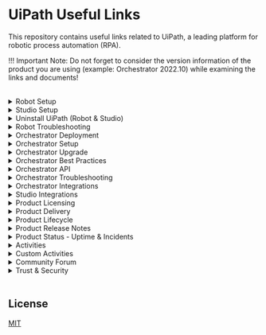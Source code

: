 # UiPath Useful Links

This repository contains useful links related to UiPath, a leading platform for robotic process automation (RPA).

!!! Important Note: Do not forget to consider the version information of the product you are using (example: Orchestrator 2022.10) while examining the links and documents!

<br>

<details>

<summary>Robot Setup</summary>

- [Compatibility Matrix](https://docs.uipath.com/overview/other/latest/overview/compatibility-matrix)
- [Hardware and Software Requirements](https://docs.uipath.com/robot/standalone/2022.10/user-guide/hardware-and-software-requirements)
- [User Mode vs Service Mode](https://forum.uipath.com/t/user-mode-vs-service-mode/201647)
- [Recommended Deployment](https://docs.uipath.com/robot/standalone/2022.10/user-guide/setting-up-interactive-sign-in#recommended-deployment)
- [Robot Service](https://docs.uipath.com/robot/standalone/2022.10/user-guide/service)
- [Installing the Robot](https://docs.uipath.com/robot/standalone/2022.10/user-guide/installing-the-robot)
- [Deploying Unattended Robots - Enterprise License](https://docs.uipath.com/robot/standalone/2022.10/user-guide/deploying-unattended-enterprise)
- [Connecting Unattended Robots to Orchestrator - Using the Machine Key in the Assistant](https://docs.uipath.com/orchestrator/standalone/2022.10/user-guide/connecting-robots-to-orchestrator#connecting-unattended-robots-to-orchestrator-using-the-machine-key-in-the-assistant)
- [Services the Robot Connects to](https://docs.uipath.com/robot/standalone/2022.10/user-guide/services-the-robot-connects-to)
- [Redirecting Robots Through a Proxy Server](https://docs.uipath.com/robot/standalone/2022.10/user-guide/redirecting-robots-through-a-proxy-server)
- [Robot Settings](https://docs.uipath.com/orchestrator/standalone/2022.10/user-guide/robot-settings)
- [Studio & Robot Setup Version 22.10.11 Download](https://download.uipath.com/versions/22.10.11/UiPathStudio.msi)
</details>



<details>
<summary>Studio Setup</summary>

- [Compatibility Matrix](https://docs.uipath.com/overview/other/latest/overview/compatibility-matrix)
- [Hardware and Software Requirements](https://docs.uipath.com/studio/standalone/2022.10/user-guide/hardware-and-software-requirements)
- [Recommended Deployment](https://docs.uipath.com/robot/standalone/2022.10/user-guide/setting-up-interactive-sign-in#recommended-deployment)
- [Install Studio](https://docs.uipath.com/studio/standalone/2022.10/user-guide/install-studio)
- [Connecting to Orchestrator](https://docs.uipath.com/studio/standalone/2022.10/user-guide/signing-in-to-your-account)
- [Services Studio Connects To](https://docs.uipath.com/studio/standalone/2022.10/user-guide/services-studio-connects-to)
- [Managing Activities Packages](https://docs.uipath.com/studio/standalone/2022.10/user-guide/managing-activities-packages)
- [Studio Settings](https://docs.uipath.com/studio/standalone/2022.10/user-guide/configuring-studio-settings)
- [Studio & Robot Setup Version 22.10.11 Download](https://download.uipath.com/versions/22.10.11/UiPathStudio.msi)
</details>

<details>
<summary>Uninstall UiPath (Robot & Studio)</summary>

- [Uninstall Studio](https://docs.uipath.com/studio/standalone/2022.10/user-guide/modify-or-uninstall-studio#uninstall-studio)
- [How to fix your Studio installation / Licensing issues](https://forum.uipath.com/t/how-to-fix-your-studio-installation-licensing-issues/133118)
</details>

<details>
<summary>Robot Troubleshooting</summary>

- [Frequently Encountered Robot Errors](https://docs.uipath.com/robot/standalone/2022.10/user-guide/frequently-encountered-robot-errors)
</details>

<details>
<summary>Orchestrator Deployment</summary>

- [About Deployment](https://docs.uipath.com/orchestrator/standalone/2022.10/installation-guide/about-deployment)
- [Web Server on a Single Machine](https://docs.uipath.com/orchestrator/standalone/2022.10/installation-guide/web-server-on-a-single-machine)
- [Multi-Node Deployment](https://docs.uipath.com/orchestrator/standalone/2022.10/installation-guide/multi-node-deployment)
- [High Availability](https://docs.uipath.com/orchestrator/standalone/2022.10/installation-guide/high-availability)
- [Disaster Recovery - Active/Passive](https://docs.uipath.com/orchestrator/standalone/2022.10/installation-guide/disaster-recovery-activepassive)
- [Disaster Recovery - Two Active Data Centers](https://docs.uipath.com/orchestrator/standalone/2022.10/installation-guide/disaster-recovery-two-active-data-centers)
</details>

<details>
<summary>Orchestrator Setup</summary>

- [Hardware Requirements](https://docs.uipath.com/orchestrator/standalone/2022.10/installation-guide/orchestrator-hardware-requirements)
- [Software Requirements](https://docs.uipath.com/orchestrator/standalone/2022.10/installation-guide/orchestrator-software-requirements)
- [Prerequisites for Installation](https://docs.uipath.com/orchestrator/standalone/2022.10/installation-guide/orchestrator-prerequisites-for-installation)
- [Configuring the Firewall](https://docs.uipath.com/orchestrator/standalone/2022.10/installation-guide/configuring-the-firewall)
- [Server Roles and Features](https://docs.uipath.com/orchestrator/standalone/2022.10/installation-guide/server-roles-and-features)
- [Certificate Considerations](https://docs.uipath.com/orchestrator/standalone/2022.10/installation-guide/certificate-considerations)
- [About Installation](https://docs.uipath.com/orchestrator/standalone/2022.10/installation-guide/orchestrator-about-installation)
- [Platform Configuration Tool](https://docs.uipath.com/orchestrator/standalone/2022.10/installation-guide/platform-configuration-tool)
- [Orchestrator Settings](https://docs.uipath.com/orchestrator/standalone/2022.10/user-guide/configuring-tenant-settings)
- [Setting up Alert Emails](https://docs.uipath.com/orchestrator/standalone/2022.10/user-guide/setting-up-alert-emails)
- [Orchestrator Setup Version 22.10.7 Download](https://download.uipath.com/versions/22.10.7/UiPathOrchestrator.msi)
- [Studio & Robot Setup Version 22.10.11 Download](https://download.uipath.com/versions/22.10.11/UiPathStudio.msi)
</details>

<details>
<summary>Orchestrator Upgrade</summary>

- [Product Lifecycle - Manage](https://docs.uipath.com/overview/other/latest/overview/product-lifecycle#manage)
- [Orchestrator Upgrade Paths](https://docs.uipath.com/overview/other/latest/overview/orchestrator-upgrade-paths)
- [Classic Folders Removal](https://docs.uipath.com/overview/other/latest/overview/classic-folders-removal)
- [Migrating From Classic Folders to Modern Folders](https://docs.uipath.com/orchestrator/standalone/2023.4/user-guide/migrating-from-classic-folders-to-modern-folders)
- [About Updating and Migrating](https://docs.uipath.com/orchestrator/standalone/2023.4/installation-guide/about-updating-and-migrating)
- [Hardware Requirements](https://docs.uipath.com/orchestrator/standalone/2023.4/installation-guide/orchestrator-hardware-requirements)
- [Software Requirements](https://docs.uipath.com/orchestrator/standalone/2023.4/installation-guide/orchestrator-software-requirements)
- [Prerequisites for Installation](https://docs.uipath.com/orchestrator/standalone/2023.4/installation-guide/orchestrator-prerequisites-for-installation)
- [Backup and Restore](https://docs.uipath.com/orchestrator/standalone/2023.4/installation-guide/backup-and-restore)
- [Before You Upgrade to 2023.4 or + Version](https://docs.uipath.com/orchestrator/standalone/2023.4/installation-guide/before-you-upgrade)
- [Maintenance Mode](https://docs.uipath.com/orchestrator/standalone/2023.4/user-guide/maintenance-mode)
- [Orchestrator Setup Version 22.10.7 Download](https://download.uipath.com/versions/22.10.7/UiPathOrchestrator.msi)
- [Studio & Robot Setup Version 22.10.11 Download](https://download.uipath.com/versions/22.10.11/UiPathStudio.msi)
- [Academy - Classic to Modern Migration Tool](https://academy.uipath.com/courses/classic-to-modern-migration-tool-for-uipath-orchestrator)
- [Academy - UiPath Orchestrator Installation and Troubleshooting](https://academy.uipath.com/courses/uipath-orchestrator-installation-and-troubleshooting)
</details>

<details>
<summary>Orchestrator Best Practices</summary>

- [Maintenance Considerations](https://docs.uipath.com/orchestrator/standalone/2022.10/installation-guide/maintenance-considerations)
- [Performance Best Practices](https://docs.uipath.com/orchestrator/standalone/2022.10/installation-guide/performance-best-practices)
- [Security Best Practices](https://docs.uipath.com/orchestrator/standalone/2022.10/installation-guide/security-best-practices)
- [Automation Best Practices](https://docs.uipath.com/orchestrator/standalone/2022.10/user-guide/automation-best-practices)
</details>

<details>
<summary>Orchestrator API</summary>

- [Orchestrator Standalone API Guide](https://docs.uipath.com/orchestrator/standalone/2022.10/api-guide/read-me)
- [Orchestrator Automation Cloud API Guide](https://docs.uipath.com/orchestrator/automation-cloud/latest/api-guide/read-me)
- [Orchestrator Automation Suite API Guide](https://docs.uipath.com/orchestrator/automation-suite/2022.10/api-guide/read-me)
</details>

<details>
<summary>Orchestrator Troubleshooting</summary>

- [Orchestrator Troubleshooting](https://docs.uipath.com/orchestrator/standalone/2022.10/user-guide/about-troubleshooting)
- [Changing The SSL Certificate For UiPath Orchestrator Website](https://forum.uipath.com/t/changing-the-ssl-certificate-for-uipath-orchestrator-website/345177)
- [How To Check Or Change Orchestrator Server's SQL Credentials](https://forum.uipath.com/t/how-to-check-or-change-orchestrator-servers-sql-credentials/345144)
- [400 Bad Request](https://forum.uipath.com/t/400-bad-request/506399)
- [Updating The Azure PaaS Orchestrator Certificate](https://forum.uipath.com/t/updating-the-azure-paas-orchestrator-certificate/503170)
- [An error occurred and the page will reload (#199)](https://forum.uipath.com/t/an-error-occurred-and-the-page-will-reload-199/502795)
- [Cannot Access Orchestrator Due To Error: An Error Has Occurred, Errorcode: 0](https://forum.uipath.com/t/cannot-access-orchestrator-due-to-error-an-error-has-occurred-errorcode-0/503128)
</details>

<details>
<summary>Orchestrator Integrations</summary>

<br>

<details>
<summary>- Active Directory LDAP</summary>

- [Configuring the Active Directory Integration](https://docs.uipath.com/orchestrator/standalone/2023.10/user-guide/configuring-the-active-directory-integration)
- [Accounts and Groups](https://docs.uipath.com/orchestrator/standalone/2023.10/user-guide/accounts-and-groups#ad-integration)
- [Orchestrator Authentication | UiPath Platform Infrastructure](https://www.youtube.com/watch?v=9ji9eEEKulM)
</details>

<details>
<summary>- CyberArk</summary>

- [CyberArk® Integration](https://docs.uipath.com/orchestrator/standalone/2022.10/user-guide/cyberark-integration)
- [CyberArk® CCP Integration](https://docs.uipath.com/orchestrator/standalone/2022.10/user-guide/cyberark-ccp-integration)
- [UiPath.Orchestrator.dll.config - Password Vault](https://docs.uipath.com/orchestrator/standalone/2021.10/installation-guide/uipath-orchestrator-dll-config#password-vault)
- [Storing Robot Credentials in CyberArk](https://docs.uipath.com/orchestrator/standalone/2022.10/user-guide/storing-credentials-in-cyberark)
- [Managing Credential Stores](https://docs.uipath.com/orchestrator/standalone/2022.10/user-guide/managing-credential-stores)
</details>

<details>
<summary>- Elasticsearch</summary>

- [About Logs](https://docs.uipath.com/orchestrator/standalone/2022.10/user-guide/about-logs)
- [Orchestrator Logs](https://docs.uipath.com/orchestrator/standalone/2022.10/user-guide/orchestrator-logs)
- [Hardware Requirements](https://docs.uipath.com/orchestrator/standalone/2022.10/installation-guide/orchestrator-hardware-requirements)
- [Software Requirements](https://docs.uipath.com/orchestrator/standalone/2022.10/installation-guide/orchestrator-software-requirements)
- [Elasticsearch Server](https://docs.uipath.com/orchestrator/standalone/2022.10/installation-guide/orchestrator-prerequisites-for-installation#elasticsearch-server)
- [Kibana](https://docs.uipath.com/orchestrator/standalone/2022.10/installation-guide/orchestrator-prerequisites-for-installation#kibana)
- [Creating an Index Pattern to Connect to Elasticsearch](https://docs.uipath.com/orchestrator/standalone/2022.10/installation-guide/creating-an-index-pattern-to-connect-to-elasticsearch)
- [The Windows Installer](https://docs.uipath.com/orchestrator/standalone/2022.10/installation-guide/orchestrator-the-windows-installer)
- [UiPath.Orchestrator.dll.config](https://docs.uipath.com/orchestrator/standalone/2022.10/installation-guide/uipath-orchestrator-dll-config)
- [Maintenance Considerations](https://docs.uipath.com/orchestrator/standalone/2022.10/installation-guide/maintenance-considerations#elasticsearch)
- [Performance Best Practices](https://docs.uipath.com/orchestrator/standalone/2022.10/installation-guide/performance-best-practices#write-robot-logs-to-elasticsearch-and-use-asyncwrapper)
</details>

<details>
<summary>- Azure DevOps</summary>

- [UiPath CLI](https://docs.uipath.com/automation-ops/automation-cloud/latest/user-guide/uipath-command-line-interface)
- [Azure DevOps Extension - Overview](https://docs.uipath.com/automation-ops/automation-cloud/latest/user-guide/azure-devops-extension)
- [Azure DevOps Extension - Release Notes](https://docs.uipath.com/automation-ops/automation-cloud/latest/user-guide/azure-devops-extension-release-notes)
- [Service Connection Configuration](https://docs.uipath.com/automation-ops/automation-cloud/latest/user-guide/azure-devops-extension-service-connection-configuration)
- [Job Tasks](https://docs.uipath.com/automation-ops/automation-cloud/latest/user-guide/azure-devops-extension-job-tasks)
- [Azure DevOps pipeline to build UiPath projects - Full demo and walkthrough](https://www.youtube.com/watch?v=d9zOeHMbUkE)
- [How to Implement CICD Pipeline Using Azure DevOps Pipelines](https://www.uipath.com/community-blog/tutorials/how-to-implement-cicd-pipeline-using-azure-devops-pipelines)
</details>

<br>

</details>

<details>
<summary>Studio Integrations</summary>

<br>

<details>
<summary>- SAP Automation</summary>

- [SAP WinGUI Configuration Steps](https://docs.uipath.com/studio/standalone/2023.10/user-guide/sap-wingui-configuration-steps)
- [Supported SAP WinGUI Elements](https://docs.uipath.com/studio/standalone/2023.10/user-guide/supported-sap-wingui-elements)
</details>

<br>

</details>

<details>
<summary>Product Licensing</summary>

- [About Licensing](https://docs.uipath.com/orchestrator/standalone/2022.10/user-guide/about-licensing)
- [Activating Your License](https://docs.uipath.com/orchestrator/standalone/2022.10/user-guide/activating-your-license)
- [Platform licensing](https://docs.uipath.com/overview/other/latest/overview/licensing-levels)
- [User licensing](https://docs.uipath.com/overview/other/latest/overview/user-licensing)
- [Service licensing](https://docs.uipath.com/overview/other/latest/overview/service-licensing)
- [License naming history](https://docs.uipath.com/overview/other/latest/overview/license-naming-history)
</details>

<details>
<summary>Product Delivery</summary>

- [Product Availability](https://docs.uipath.com/overview/other/latest/overview/product-availability)
- [Product Differences](https://docs.uipath.com/overview/other/latest/overview/product-differences)
- [Orchestrator Differences](https://docs.uipath.com/overview/other/latest/overview/orchestrator-differences)
</details>

<details>
<summary>Product Lifecycle</summary>

- [Product Lifecycle Support Terms](https://docs.uipath.com/overview/other/latest/overview/general-support-terms)
- [Product Lifecycle](https://docs.uipath.com/overview/other/latest/overview/product-lifecycle)
- [Activities Lifecycle](https://docs.uipath.com/overview/other/latest/overview/activities-lifecycle)
- [Out of Support Versions](https://docs.uipath.com/overview/other/latest/overview/out-of-support-versions)
- [Deprecation Timeline](https://docs.uipath.com/overview/other/latest/overview/deprecation-timeline)
- [Orchestrator Upgrade Paths](https://docs.uipath.com/overview/other/latest/overview/orchestrator-upgrade-paths)
- [Compatibility Matrix](https://docs.uipath.com/overview/other/latest/overview/compatibility-matrix)
- [Classic Folders Removal](https://docs.uipath.com/overview/other/latest/overview/classic-folders-removal)
</details>

<details>
<summary>Product Release Notes</summary>

- [Release Notes](https://docs.uipath.com/release-notes/other/latest)
</details>

<details>
<summary>Product Status - Uptime & Incidents</summary>

- [UiPath Status](https://status.uipath.com/)
</details>

<details>
<summary>Activities</summary>

- [Activities](https://docs.uipath.com/activities/other/latest)
</details>

<details>
<summary>Custom Activities</summary>

- [Using The Activity Creator](https://docs.uipath.com/activities/other/latest/developer/using-activity-creator)
- [For Windows Projects (.NET 6) Compatibility - UiPath Activity Creator 4.0 Download](https://marketplace.visualstudio.com/_apis/public/gallery/publishers/UiPathLabs/vsextensions/UiPathActivitySet/4.0/vspackage)
- [For Windows-Legacy Projects (.NET 4.6.1) Compatibility - UiPath Activity Creator 3.0 Download](https://marketplace.visualstudio.com/_apis/public/gallery/publishers/UiPathLabs/vsextensions/UiPathActivitySet/3.0/vspackage)
</details>

<details>
<summary>Community Forum</summary>

- [Product News](https://forum.uipath.com/c/news/new-features/122)
- [Knowledge Base](https://forum.uipath.com/c/news/knowledgebase/203)
</details>

<details>
<summary>Trust & Security</summary>

- [Security](https://www.uipath.com/legal/trust-and-security/security)
- [Privacy Policy](https://www.uipath.com/legal/trust-and-security/privacy-policy)
- [Legal Terms](https://www.uipath.com/legal/trust-and-security/legal-terms)
- [Compliance](https://www.uipath.com/legal/trust-and-security/compliance)
- [Faqs](https://www.uipath.com/legal/trust-and-security/faqs)

</details>

<br>

## License

[MIT](https://github.com/seymenbahtiyar/UiPath_Useful_Links/blob/main/LICENSE)
